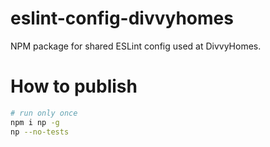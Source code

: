 # eslint-config-divvyhomes
NPM package for shared ESLint config used at DivvyHomes.


# How to publish
```bash
# run only once
npm i np -g 
np --no-tests
```
